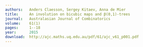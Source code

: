 ```yaml
---
authors:   Anders Claesson, Sergey Kitaev, Anna de Mier
title:     An involution on bicubic maps and β(0,1)-trees
journal:   Australasian Journal of Combinatorics
volume:    61(1)
pages:     1--18
year:      2015
download:  http://ajc.maths.uq.edu.au/pdf/61/ajc_v61_p001.pdf
---
```


